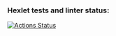### Hexlet tests and linter status:
[![Actions Status](https://github.com/arlenasanov/java-project-78/actions/workflows/hexlet-check.yml/badge.svg)](https://github.com/arlenasanov/java-project-78/actions)
